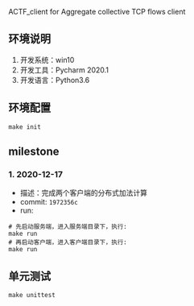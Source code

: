 ACTF_client for Aggregate collective TCP flows client

## 环境说明
1. 开发系统：win10
1. 开发工具：Pycharm 2020.1
1. 开发语言：Python3.6

## 环境配置
```shell script
make init
```

## milestone
### 1. 2020-12-17
- 描述：完成两个客户端的分布式加法计算
- commit: `1972356c`
- run: 
```shell script
# 先启动服务端，进入服务端目录下，执行:
make run
# 再启动客户端，进入客户端目录下，执行:
make run
```

## 单元测试
```shell script
make unittest
```

